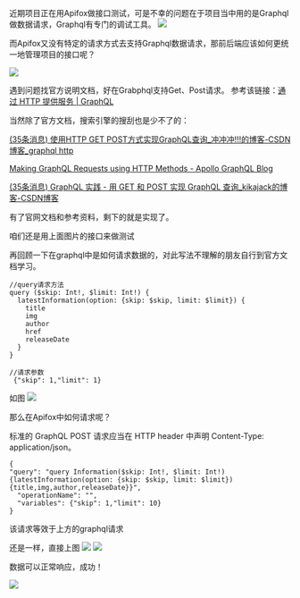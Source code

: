 近期项目正在用Apifox做接口测试，可是不幸的问题在于项目当中用的是Graphql做数据请求，Graphql有专门的调试工具。
![](Pasted%20image%2020220608013017.png)

而Apifox又没有特定的请求方式去支持Graphql数据请求，那前后端应该如何更统一地管理项目的接口呢？

![](Pasted%20image%2020220608013231.png)

遇到问题找官方说明文档，好在Grabphql支持Get、Post请求。
参考该链接：[通过 HTTP 提供服务 | GraphQL](https://graphql.cn/learn/serving-over-http/)

当然除了官方文档，搜索引擎的搜刮也是少不了的：

[(35条消息) 使用HTTP GET POST方式实现GraphQL查询_冲冲冲!!!的博客-CSDN博客_graphql http](https://blog.csdn.net/aHardDreamer/article/details/99301873)

[Making GraphQL Requests using HTTP Methods - Apollo GraphQL Blog](https://www.apollographql.com/blog/graphql/basics/making-graphql-requests-using-http-methods/)

[(35条消息) GraphQL 实践 - 用 GET 和 POST 实现 GraphQL 查询_kikajack的博客-CSDN博客](https://blog.csdn.net/kikajack/article/details/79111738?spm=1001.2101.3001.6650.2&utm_medium=distribute.pc_relevant.none-task-blog-2%7Edefault%7ECTRLIST%7Edefault-2-79111738-blog-86756419.nonecase&depth_1-utm_source=distribute.pc_relevant.none-task-blog-2%7Edefault%7ECTRLIST%7Edefault-2-79111738-blog-86756419.nonecase&utm_relevant_index=2)

有了官网文档和参考资料，剩下的就是实现了。


咱们还是用上面图片的接口来做测试


再回顾一下在graphql中是如何请求数据的，对此写法不理解的朋友自行到官方文档学习。
```
//query请求方法
query ($skip: Int!, $limit: Int!) {
  latestInformation(option: {skip: $skip, limit: $limit}) {
    title
    img
    author
    href
    releaseDate
  }
}

//请求参数
 {"skip": 1,"limit": 1}

```
如图
![](Pasted%20image%2020220608020825.png)


那么在Apifox中如何请求呢？

标准的 GraphQL POST 请求应当在 HTTP header 中声明 Content-Type: application/json。
```
{
"query": "query Information($skip: Int!, $limit: Int!) {latestInformation(option: {skip: $skip, limit: $limit}) {title,img,author,releaseDate}}",
  "operationName": "",
  "variables": {"skip": 1,"limit": 10}
}
```
该请求等效于上方的graphql请求

还是一样，直接上图
![](Pasted%20image%2020220608021241.png)
![](Pasted%20image%2020220608021222.png)

数据可以正常响应，成功！

![](Pasted%20image%2020220608021444.png)